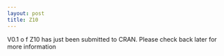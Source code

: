 ```yaml
---
layout: post
title: Z10
---
```


V0.1 o f Z10 has just been submitted to CRAN. Please check back later for more information
